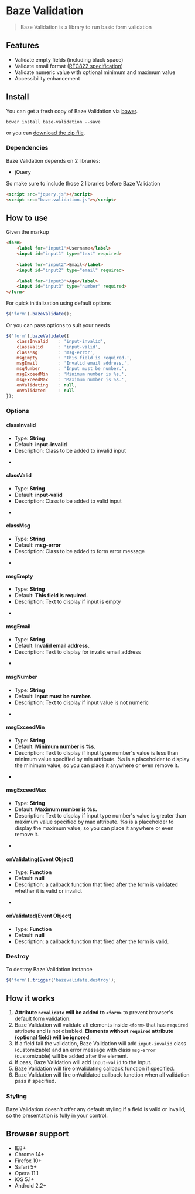 # Baze Validation


> Baze Validation is a library to run basic form validation


## Features
* Validate empty fields (including black space)
* Validate email format ([RFC822 specification](http://www.w3.org/Protocols/rfc822/#z8))
* Validate numeric value with optional minimum and maximum value
* Accessibility enhancement

## Install

You can get a fresh copy of Baze Validation via [bower](http://bower.io/).
```
bower install baze-validation --save
```
or you can [download the zip file](https://github.com/ImBobby/Baze-Validation/archive/master.zip).

### Dependencies

Baze Validation depends on 2 libraries:
- jQuery

So make sure to include those 2 libraries before Baze Validation

```HTML
<script src="jquery.js"></script>
<script src="baze.validation.js"></script>
```

## How to use

Given the markup

```HTML
<form>
    <label for="input1">Username</label>
    <input id="input1" type="text" required>
    
    <label for="input2">Email</label>
    <input id="input2" type="email" required>
    
    <label for="input3">Age</label>
    <input id="input3" type="number" required>
</form>
```

For quick initialization using default options

```Javascript
$('form').bazeValidate();
```

Or you can pass options to suit your needs

```Javascript
$('form').bazeValidate({
    classInvalid    : 'input-invalid',
    classValid      : 'input-valid',
    classMsg        : 'msg-error',
    msgEmpty        : 'This field is required.',
    msgEmail        : 'Invalid email address.',
    msgNumber       : 'Input must be number.',
    msgExceedMin    : 'Minimum number is %s.',
    msgExceedMax    : 'Maximum number is %s.',
    onValidating    : null,
    onValidated     : null
});
```


### Options

#### classInvalid
* Type: **String**
* Default: **input-invalid**
* Description: Class to be added to invalid input

-

#### classValid
* Type: **String**
* Default: **input-valid**
* Description: Class to be added to valid input

-

#### classMsg
* Type: **String**
* Default: **msg-error**
* Description: Class to be added to form error message

-

#### msgEmpty
* Type: **String**
* Default: **This field is required.**
* Description: Text to display if input is empty

-

#### msgEmail
* Type: **String**
* Default: **Invalid email address.**
* Description: Text to display for invalid email address

-

#### msgNumber
* Type: **String**
* Default: **Input must be number.**
* Description: Text to display if input value is not numeric

-

#### msgExceedMin
* Type: **String**
* Default: **Minimum number is %s.**
* Description: Text to display if input type number's value is less than minimum value specified by min attribute. %s is a placeholder to display the minimum value, so you can place it anywhere or even remove it.

-

#### msgExceedMax
* Type: **String**
* Default: **Maximum number is %s.**
* Description: Text to display if input type number's value is greater than maximum value specified by max attribute. %s is a placeholder to display the maximum value, so you can place it anywhere or even remove it.

-

#### onValidating(Event Object)
* Type: **Function**
* Default: **null**
* Description: a callback function that fired after the form is validated whether it is valid or invalid.

-

#### onValidated(Event Object)
* Type: **Function**
* Default: **null**
* Description: a callback function that fired after the form is valid.


### Destroy

To destroy Baze Validation instance

```Javascript
$('form').trigger('bazevalidate.destroy');
```

## How it works

1. **Attribute `novalidate` will be added to `<form>`** to prevent browser's default form validation.
2. Baze Validation will validate all elements inside `<form>` that has `required` attribute and is not disabled. **Elements without `required` attribute (optional field) will be ignored**.
3. If a field fail the validation, Baze Validation will add `input-invalid` class (customizable) and an error message with class `msg-error` (customizable) will be added after the element.
4. If pass, Baze Validation will add `input-valid` to the input.
5. Baze Validation will fire onValidating callback function if specified.
6. Baze Validation will fire onValidated callback function when all validation pass if specified.


### Styling

Baze Validation doesn't offer any default styling if a field is valid or invalid, so the presentation is fully in your control.


## Browser support

* IE8+
* Chrome 14+
* Firefox 10+
* Safari 5+
* Opera 11.1
* iOS 5.1+
* Android 2.2+
